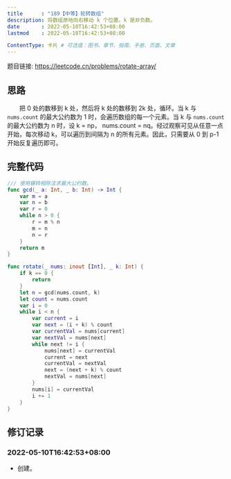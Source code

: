 ```yaml
---
title      : "189【中等】轮转数组"
description: 将数组原地向右移动 k 个位置。k 是非负数。
date       : 2022-05-10T16:42:53+08:00
lastmod    : 2022-05-10T16:42:53+08:00

ContentType: 卡片 # 可选值：图书、章节、指南、手册、页面、文章
---
```


题目链接: https://leetcode.cn/problems/rotate-array/

## 思路
　　把 0 处的数移到 k 处，然后将 k 处的数移到 2k 处，循环。当 k 与 `nums.count` 的最大公约数为 1 时，会遍历数组的每一个元素。当 k 与 `nums.count` 的最大公约数为 n 时，设 k = np， nums.count = nq。经过观察可见从任意一点开始，每次移动 k，可以遍历到间隔为 n 的所有元素。因此，只需要从 0 到 p-1 开始反复遍历即可。

## 完整代码
```swift
/// 使用辗转相除法求最大公约数。
func gcd(_ a: Int, _ b: Int) -> Int {
    var m = a
    var n = b
    var r = 0
    while n > 0 {
        r = m % n
        m = n
        n = r
    }
    return m
}

func rotate(_ nums: inout [Int], _ k: Int) {
    if k == 0 {
        return
    }
    let n = gcd(nums.count, k)
    let count = nums.count
    var i = 0
    while i < n {
        var current = i
        var next = (i + k) % count
        var currentVal = nums[current]
        var nextVal = nums[next]
        while next != i {
            nums[next] = currentVal
            current = next
            currentVal = nextVal
            next = (next + k) % count
            nextVal = nums[next]
        }
        nums[i] = currentVal
        i += 1
    }
}
```

## 修订记录
### 2022-05-10T16:42:53+08:00
* 创建。